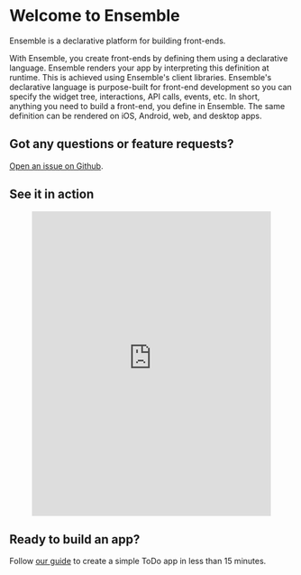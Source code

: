 # Welcome to Ensemble

Ensemble is a declarative platform for building front-ends.

With Ensemble, you create front-ends by defining them using a declarative language. Ensemble renders your app by interpreting this definition at runtime. This is achieved using Ensemble's client libraries. Ensemble's declarative language is purpose-built for front-end development so you can specify the widget tree, interactions, API calls, events, etc. In short, anything you need to build a front-end, you define in Ensemble. The same definition can be rendered on iOS, Android, web, and desktop apps.

## Got any questions or feature requests? 

[Open an issue on Github](https://github.com/EnsembleUI/ensemble/issues/new).


## See it in action

<figure class="video-container">
  <iframe src="https://www.youtube.com/embed/iH9RQQtRkLI" frameborder="0" allowfullscreen width="100%" style="
    height: 540px;"></iframe>
</figure>


## Ready to build an app?

Follow [our guide]() to create a simple ToDo app in less than 15 minutes.
